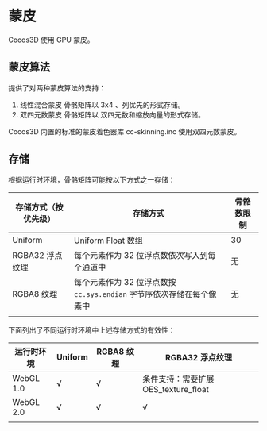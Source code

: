 
# 蒙皮

Cocos3D 使用 GPU 蒙皮。

## 蒙皮算法

提供了对两种蒙皮算法的支持：

1. 线性混合蒙皮 骨骼矩阵以 3x4 、列优先的形式存储。
2. 双四元数蒙皮 骨骼矩阵以 双四元数和缩放向量的形式存储。

Cocos3D 内置的标准的蒙皮着色器库 cc-skinning.inc 使用双四元数蒙皮。

## 存储

根据运行时环境，骨骼矩阵可能按以下方式之一存储：

| 存储方式（按优先级） | 存储方式 | 骨骼数限制 |
| --- | --- | --- |
| Uniform | Uniform Float 数组 | 30 |
| RGBA32 浮点纹理 | 每个元素作为 32 位浮点数依次写入到每个通道中 | 无 |
| RGBA8 纹理 | 每个元素作为 32 位浮点数按 `cc.sys.endian` 字节序依次存储在每个像素中 | 无 |
|  |  |  |


下面列出了不同运行时环境中上述存储方式的有效性：

| 运行时环境 | Uniform | RGBA8 纹理 | RGBA32 浮点纹理 |
| --- | --- | --- | --- |
| WebGL 1.0 | √ | √ | 条件支持：需要扩展 OES_texture_float |
| WebGL 2.0 | √ | √ | √ |
|  |  |  |  |